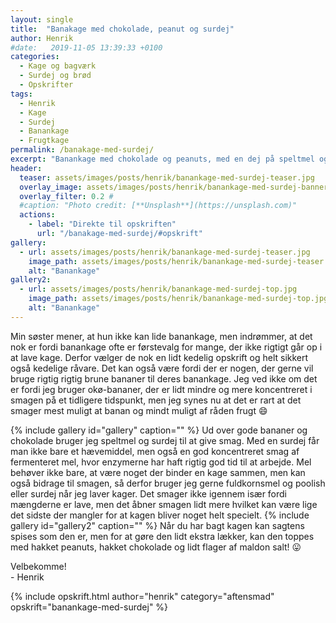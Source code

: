 ```yaml
---
layout: single
title:  "Banakage med chokolade, peanut og surdej"
author: Henrik
#date:   2019-11-05 13:39:33 +0100
categories:  
  - Kage og bagværk
  - Surdej og brød
  - Opskrifter  
tags: 
  - Henrik
  - Kage
  - Surdej
  - Banankage
  - Frugtkage
permalink: /banakage-med-surdej/
excerpt: "Banankage med chokolade og peanuts, med en dej på speltmel og surdej, så den giver det maksimalt gas på alle smagsnuancer."
header:
  teaser: assets/images/posts/henrik/banankage-med-surdej-teaser.jpg
  overlay_image: assets/images/posts/henrik/banankage-med-surdej-banner.jpg
  overlay_filter: 0.2 # 
  #caption: "Photo credit: [**Unsplash**](https://unsplash.com)"
  actions:
    - label: "Direkte til opskriften"
      url: "/banakage-med-surdej/#opskrift"
gallery:
  - url: assets/images/posts/henrik/banankage-med-surdej-teaser.jpg
    image_path: assets/images/posts/henrik/banankage-med-surdej-teaser.jpg
    alt: "Banankage"
gallery2:
  - url: assets/images/posts/henrik/banankage-med-surdej-top.jpg
    image_path: assets/images/posts/henrik/banankage-med-surdej-top.jpg
    alt: "Banankage" 
---
```

Min søster mener, at hun ikke kan lide banankage, men indrømmer, at det nok er fordi banankage ofte er førstevalg for mange, der ikke rigtigt går op i at lave kage. Derfor vælger de nok en lidt kedelig opskrift og helt sikkert også kedelige råvare. Det kan også være fordi der er nogen, der gerne vil bruge rigtig rigtig brune bananer til deres banankage. Jeg ved ikke om det er fordi jeg bruger okø-bananer, der er lidt mindre og mere koncentreret i smagen på et tidligere tidspunkt, men jeg synes nu at det er rart at det smager mest muligt at banan og mindt muligt af råden frugt :smile:

{% include gallery id="gallery"  caption="" %}
Ud over gode bananer og chokolade bruger jeg speltmel og surdej til at give smag. Med en surdej får man ikke bare et hævemiddel, men også en god koncentreret smag af fermenteret mel, hvor enzymerne har haft rigtig god tid til at arbejde. Mel behøver ikke bare, at være noget der binder en kage sammen, men kan også bidrage til smagen, så derfor bruger jeg gerne fuldkornsmel og poolish eller surdej når jeg laver kager. Det smager ikke igennem især fordi mængderne er lave, men det åbner smagen lidt mere hvilket kan være lige det sidste der mangler for at kagen bliver noget helt specielt.
{% include gallery id="gallery2"  caption="" %}
Når du har bagt kagen kan sagtens spises som den er, men for at gøre den lidt ekstra lækker, kan den toppes med hakket peanuts, hakket chokolade og lidt flager af maldon salt! :stuck_out_tongue:

Velbekomme!  
\- Henrik 

{% include opskrift.html author="henrik" category="aftensmad" opskrift="banankage-med-surdej" %}
